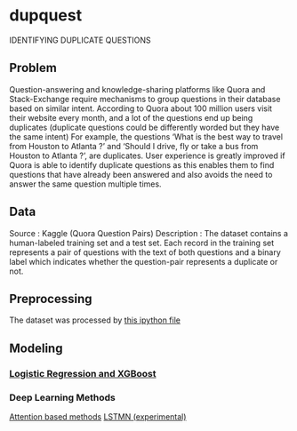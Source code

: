 # dupquest
IDENTIFYING DUPLICATE QUESTIONS

## Problem
Question-answering and knowledge-sharing platforms like Quora and Stack-Exchange require mechanisms to group questions in their database based on similar intent. According to Quora about 100 million users visit their website every month, and a lot of the questions end up being duplicates (duplicate questions could be differently worded but they have the same intent)
For example, the questions ‘What is the best way to travel from Houston to Atlanta ?’ and  ‘Should I drive, fly or take a bus from Houston to Atlanta ?’, are duplicates. 
User experience is greatly improved if Quora is able to identify duplicate questions as this enables them to find questions that have already been answered and also avoids the need to answer the same question multiple times.

## Data
Source : Kaggle (Quora Question Pairs)
Description : The dataset contains a human-labeled training set and a test set. Each record in the training set represents a pair of questions with the text of both questions and a binary label which indicates whether the question-pair represents a duplicate or not.

## Preprocessing
The dataset was processed by [this ipython file](src/tfidf_word2vec.ipynb)

## Modeling

### [Logistic Regression and XGBoost](src/tfidf_word2vec.ipynb)

### Deep Learning Methods
  [Attention based methods](src/DL_encode_attend.ipynb)
  [LSTMN (experimental)](src/DL_LSTMN.ipynb)
